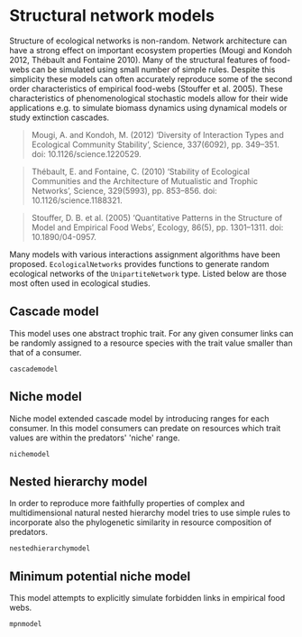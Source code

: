 # Structural network models

Structure of ecological networks is non-random. Network architecture can
have a strong effect on important ecosystem properties (Mougi and Kondoh
2012, Thébault and Fontaine 2010). Many of the structural features of
food-webs can be simulated using small number of simple rules. Despite this
simplicity these models can often accurately reproduce some of the second
order characteristics of empirical food-webs (Stouffer et al. 2005). These
characteristics of phenomenological stochastic models allow for their wide
applications e.g. to simulate biomass dynamics using dynamical models or
study extinction cascades.

> Mougi, A. and Kondoh, M. (2012) ‘Diversity of Interaction Types and
Ecological Community Stability’, Science, 337(6092), pp. 349–351. doi:
10.1126/science.1220529.

> Thébault, E. and Fontaine, C. (2010) ‘Stability of Ecological Communities
and the Architecture of Mutualistic and Trophic Networks’, Science,
329(5993), pp. 853–856. doi: 10.1126/science.1188321.

> Stouffer, D. B. et al. (2005) ‘Quantitative Patterns in the Structure
of Model and Empirical Food Webs’, Ecology, 86(5), pp. 1301–1311. doi:
10.1890/04-0957.

Many models with various interactions assignment algorithms have been
proposed. `EcologicalNetworks` provides functions to generate random ecological
networks of the `UnipartiteNetwork` type. Listed below are those most often
used in ecological studies.

## Cascade model

This model uses one abstract trophic trait. For any given consumer links can
be randomly assigned to a resource species with the trait value smaller than
that of a consumer.

```@docs
cascademodel
```

## Niche model

Niche model extended cascade model by introducing ranges for each consumer. In
this model consumers can predate on resources which trait values are within
the predators' 'niche' range.

```@docs
nichemodel
```

## Nested hierarchy model

In order to reproduce more faithfully properties of complex and
multidimensional natural nested hierarchy model tries to use simple rules
to incorporate also the phylogenetic similarity in resource composition
of predators.

```@docs
nestedhierarchymodel
```

## Minimum potential niche model

This model attempts to explicitly simulate forbidden links in empirical food webs.

```@docs
mpnmodel
```
